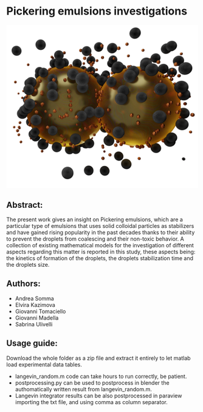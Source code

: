 # Pickering emulsions investigations

![alt text](PE_image.png)

## Abstract:
The present work gives an insight on Pickering emulsions, which are a particular type of emulsions that uses solid colloidal particles as stabilizers and have gained rising popularity in the past decades thanks to their ability to prevent the droplets from coalescing and their non-toxic behavior. 
A collection of existing mathematical models for the investigation of different aspects regarding this matter is reported in this study, these aspects being: the kinetics of formation of the droplets, the droplets stabilization time and the droplets size.

## Authors:
- Andrea Somma
- Elvira Kazimova
- Giovanni Tomaciello
- Giovanni Madella
- Sabrina Ulivelli

## Usage guide:
Download the whole folder as a zip file and extract it entirely to let matlab load experimental data tables.

- langevin_random.m code can take hours to run correctly, be patient.
- postprocessing.py can be used to postprocess in blender the authomatically written result from langevin_random.m.
- Langevin integrator results can be also postprocessed in paraview importing the txt file, and using comma as column separator.
